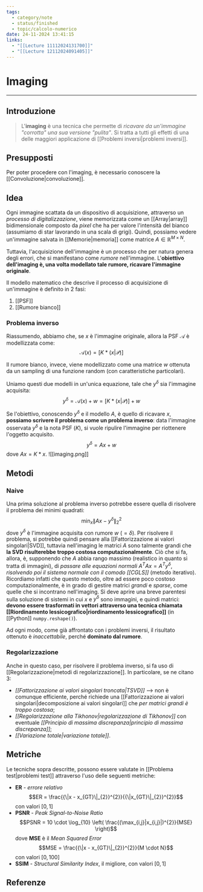 ```yaml
---
tags:
  - category/note
  - status/finished
  - topic/calcolo-numerico
date: 24-11-2024 13:41:15
links:
  - "[[Lecture 11112024131700]]"
  - "[[Lecture 12112024091405]]"
---
```

# Imaging
---
## Introduzione
> L'**imaging** è una tecnica che permette di _ricavare da un'immagine "corrotta" una sua versione "pulita"_. Si tratta a tutti gli effetti di una delle maggiori applicazione di [[Problemi inversi|problemi inversi]].

## Presupposti
Per poter procedere con l'imaging, è necessario conoscere la [[Convoluzione|convoluzione]].

## Idea
Ogni immagine scattata da un dispositivo di acquisizione, attraverso un _processo di digitalizzazione_, viene memorizzata come un [[Array|array]] bidimensionale composto da _pixel_ che ha per valore l'intensità del bianco (assumiamo di star lavorando in una scala di grigi). Quindi, possiamo vedere un'immagine salvata in [[Memorie|memoria]] come matrice $A \in \mathbb{R}^{M \times N}$.

Tuttavia, l'acquisizione dell'immagine è un processo che per natura genera degli errori, che si manifestano come _rumore_ nell'immagine. L'**obiettivo dell'imaging è, una volta modellato tale rumore, ricavare l'immagine originale**.

Il modello matematico che descrive il processo di acquisizione di un'immagine è definito in 2 fasi:
1. [[PSF]]
2. [[Rumore bianco]]

### Problema inverso
Riassumendo, abbiamo che, se $x$ è l'immagine originale, allora la PSF $\mathcal{A}$ è modellizzata come:
$$\mathcal{A}(x) = [K * (x | \mathcal{P})]$$

Il rumore bianco, invece, viene modellizzato come una matrice $w$ ottenuta da un sampling di una funzione random (con caratteristiche particolari).

Uniamo questi due modelli in un'unica equazione, tale che $y^{\delta}$ sia l'immagine acquisita:
$$y^{\delta} = \mathcal{A}(x) + w = [K * (x | \mathcal{P})] + w$$

Se l'obiettivo, conoscendo $y^{\delta}$ e il modello $A$, è quello di ricavare $x$, **possiamo scrivere il problema come un problema inverso**: data l'immagine osservata $y^{\delta}$ e la nota PSF ($K$), si vuole ripulire l'immagine per riottenere l'oggetto acquisito.
$$y^{\delta} = Ax + w$$
dove $Ax = K * x$.
![[imaging.png]]

## Metodi
### Naive
Una prima soluzione al problema inverso potrebbe essere quella di risolvere il problema dei minimi quadrati:
$$\min_{x} {\|Ax - y^{\delta}\|_{2}}^{2}$$
dove $y^{\delta}$ è l'immagine acquisita con rumore $w$ ($= \delta$).
Per risolvere il problema, si potrebbe quindi pensare alla [[Fattorizzazione ai valori singolari|SVD]], tuttavia nell'imaging le matrici $A$ sono talmente grandi che **la SVD risulterebbe troppo costosa computazionalmente**. Ciò che si fa, allora, è, supponendo che $A$ abbia rango massimo (realistico in quanto si tratta di immagini), di _passare alle equazioni normali_ $A^{T}Ax = A^{T}y^{\delta}$, _risolvendo poi il sistema normale con il comodo [[CGLS]]_ (metodo iterativo). Ricordiamo infatti che questo metodo, oltre ad essere poco costoso computazionalmente, è in grado di gestire matrici _grandi_ e _sparse_, come quelle che si incontrano nell'imaging.
Si deve aprire una breve parentesi sulla soluzione di sistemi in cui $x$ e $y^{\delta}$ sono immagini, e quindi matrici: **devono essere trasformati in vettori attraverso una tecnica chiamata [[Riordinamento lessicografico|riordinamento lessicografico]]** (in [[Python]] `numpy.reshape()`).

Ad ogni modo, come già affrontato con i problemi inversi, il risultato ottenuto è _inaccettabile_, perché **dominato dal rumore**.

### Regolarizzazione
Anche in questo caso, per risolvere il problema inverso, si fa uso di [[Regolarizzazione|metodi di regolarizzazione]]. In particolare, se ne citano 3:
- _[[Fattorizzazione ai valori singolari troncata|TSVD]]_ --> non è comunque efficiente, perché richiede una [[Fattorizzazione ai valori singolari|decomposizione ai valori singolari]] che _per matrici grandi è troppo costosa_;
- _[[Regolarizzazione alla Tikhonov|regolarizzazione di Tikhonov]]_ con eventuale _[[Principio di massima discrepanza|principio di massima discrepanza]]_;
- _[[Variazione totale|variazione totale]]_.

## Metriche
Le tecniche sopra descritte, possono essere valutate in [[Problema test|problemi test]] attraverso l'uso delle seguenti metriche:
- **ER** - _errore relativo_ $$ER = \frac{{\|x - x_{GT}\|_{2}}^{2}}{{\|x_{GT}\|_{2}}^{2}}$$ con valori $[0, 1]$
- **PSNR** - _Peak Signal-to-Noise Ratio_ $$PSNR = 10 \cdot \log_{10} \left( \frac{(\max_{i,j}|x_{i,j}|)^{2}}{MSE} \right)$$ dove **MSE** è il _Mean Squared Error_ $$MSE = \frac{{\|x - x_{GT}\|_{2}}^{2}}{M \cdot N}$$ con valori $[0, 100]$
- **SSIM** - _Structural Similarity Index_, il migliore, con valori $[0, 1]$

## Referenze